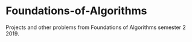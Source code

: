 # Foundations-of-Algorithms
Projects and other problems from Foundations of Algorithms semester 2 2019.
